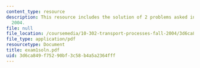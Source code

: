 ```yaml
---
content_type: resource
description: This resource includes the solution of 2 problems asked in exam 1, Fall
  2004.
file: null
file_location: /coursemedia/10-302-transport-processes-fall-2004/3d6ca849f75290bf3c58b4a5a2364fff_exam1soln.pdf
file_type: application/pdf
resourcetype: Document
title: exam1soln.pdf
uid: 3d6ca849-f752-90bf-3c58-b4a5a2364fff
---
```

